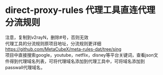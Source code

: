 # direct-proxy-rules 代理工具直连代理分流规则
注意，复制到v2rayN，删除#号，否则无效  
代理工具的分流规则原项目地址，分流规则更详细  https://github.com/MetaCubeX/meta-rules-dat/tree/sing  
项目中直接搜索google，youtube，netflix，disney等平台关键词，查看json文件得到代理域名列表，可将代理域名添加到代理工具中，可将域名添加到passwall代理域名，  


